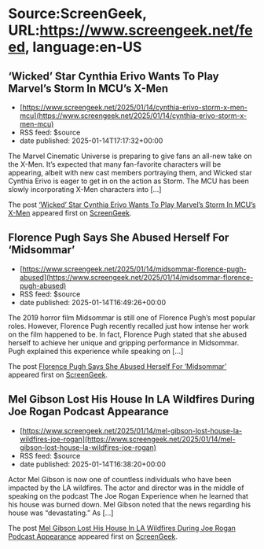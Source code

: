 # Source:ScreenGeek, URL:https://www.screengeek.net/feed, language:en-US

## ‘Wicked’ Star Cynthia Erivo Wants To Play Marvel’s Storm In MCU’s X-Men
 - [https://www.screengeek.net/2025/01/14/cynthia-erivo-storm-x-men-mcu](https://www.screengeek.net/2025/01/14/cynthia-erivo-storm-x-men-mcu)
 - RSS feed: $source
 - date published: 2025-01-14T17:17:32+00:00

<p>The Marvel Cinematic Universe is preparing to give fans an all-new take on the X-Men. It&#8217;s expected that many fan-favorite characters will be appearing, albeit with new cast members portraying them, and Wicked star Cynthia Erivo is eager to get in on the action as Storm. The MCU has been slowly incorporating X-Men characters into [...]</p>
<p>The post <a href="https://www.screengeek.net/2025/01/14/cynthia-erivo-storm-x-men-mcu/">&#8216;Wicked&#8217; Star Cynthia Erivo Wants To Play Marvel&#8217;s Storm In MCU&#8217;s X-Men</a> appeared first on <a href="https://www.screengeek.net">ScreenGeek</a>.</p>

## Florence Pugh Says She Abused Herself For ‘Midsommar’
 - [https://www.screengeek.net/2025/01/14/midsommar-florence-pugh-abused](https://www.screengeek.net/2025/01/14/midsommar-florence-pugh-abused)
 - RSS feed: $source
 - date published: 2025-01-14T16:49:26+00:00

<p>The 2019 horror film Midsommar is still one of Florence Pugh&#8217;s most popular roles. However, Florence Pugh recently recalled just how intense her work on the film happened to be. In fact, Florence Pugh stated that she abused herself to achieve her unique and gripping performance in Midsommar. Pugh explained this experience while speaking on [...]</p>
<p>The post <a href="https://www.screengeek.net/2025/01/14/midsommar-florence-pugh-abused/">Florence Pugh Says She Abused Herself For &#8216;Midsommar&#8217;</a> appeared first on <a href="https://www.screengeek.net">ScreenGeek</a>.</p>

## Mel Gibson Lost His House In LA Wildfires During Joe Rogan Podcast Appearance
 - [https://www.screengeek.net/2025/01/14/mel-gibson-lost-house-la-wildfires-joe-rogan](https://www.screengeek.net/2025/01/14/mel-gibson-lost-house-la-wildfires-joe-rogan)
 - RSS feed: $source
 - date published: 2025-01-14T16:38:20+00:00

<p>Actor Mel Gibson is now one of countless individuals who have been impacted by the LA wildfires. The actor and director was in the middle of speaking on the podcast The Joe Rogan Experience when he learned that his house was burned down. Mel Gibson noted that the news regarding his house was &#8220;devastating.&#8221; As [...]</p>
<p>The post <a href="https://www.screengeek.net/2025/01/14/mel-gibson-lost-house-la-wildfires-joe-rogan/">Mel Gibson Lost His House In LA Wildfires During Joe Rogan Podcast Appearance</a> appeared first on <a href="https://www.screengeek.net">ScreenGeek</a>.</p>


